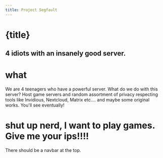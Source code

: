 ```yaml
---
title: Project Segfault
---
```

# {title}
## 4 idiots with an insanely good server.

# what
We are 4 teenagers who have a powerful server. What do we do with this server? Host game servers and random assortment of privacy respecting tools like Invidious, Nextcloud, Matrix etc.... and maybe some original works. You'll see eventually!

# shut up nerd, I want to play games. Give me your ips!!!!
There should be a navbar at the top.